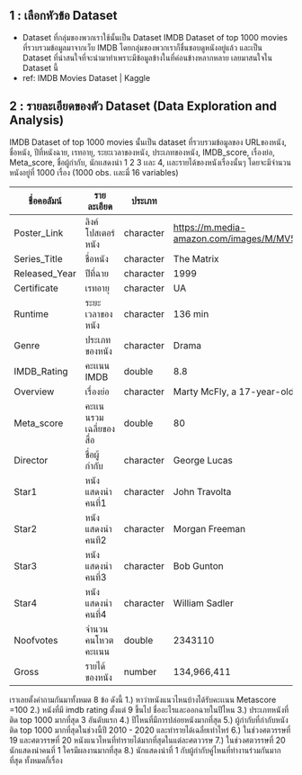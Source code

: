 ## 1 : เลือกหัวข้อ Dataset 
* Dataset ที่กลุ่มของพวกเราใช้นั้นเป็น Dataset IMDB Dataset of top 1000 movies ที่รวบรวมข้อมูลมาจากเว็บ IMDB โดยกลุ่มของพวกเราก็ชื่นชอบดูหนังอยู่แล้ว และเป็น Dataset ที่น่าสนใจที่จะนำมาทำเพราะมีข้อมูลข้างในที่ค่อนข้างหลากหลาย เลยมาสนใจใน Dataset นี้
* ref: IMDB Movies Dataset | Kaggle

## 2 : รายละเอียดของตัว Dataset (Data Exploration and Analysis)
IMDB Dataset of top 1000 movies นั้นเป็น dataset ที่รวบรวมข้อมูลของ URLของหนัง, ชื่อหนัง, ปีที่หนังฉาย, เรทอายุ, ระยะเวลาของหนัง, ประเภทของหนัง, IMDB_score, เรื่องย่อ, Meta_score, ชื่อผู้กำกับ, นักเเสดงนำ 1 2 3 เเละ 4, เเละรายได้ของหนังเรื่องนั้นๆ โดยจะมีจำนวนหนังอยู่ที่ 1000 เรื่อง 
(1000 obs. เเละมี่ 16 variables)

| ชื่อคอลัมน์ | รายละเอียด | ประเภท | ตัวอย่างข้อมูล |
|---------|---------------------|---------|------------|
|Poster_Link | ลิงค์โปสเตอร์หนัง | character | https://m.media-amazon.com/images/M/MV5BY2NkZjEzMDgtN2RjYy00YzM1LWI4ZmQtMjIwYjFjNmI3ZGEwXkEyXkFqcGde...
Series_Title | ชื่อหนัง | character | The Matrix
Released_Year | ปีที่ฉาย | character | 1999 
Certificate | เรทอายุ | character | UA 
Runtime | ระยะเวลาของหนัง | character | 136 min 
Genre | ประเภทของหนัง | character | Drama 
IMDB_Rating | คะเเนน IMDB | double | 8.8 
Overview | เรื่องย่อ | character | Marty McFly, a 17-year-old high school student, is accidentally sent thirty years into the past in a…
Meta_score | คะเเนนรวมเฉลี่ยของสื่อ | double | 80
Director | ชื่อผู้กำกับ | character | George Lucas
Star1 | หนังแสดงนำคนที่1  | character | John Travolta
Star2 | หนังแสดงนำคนที2  | character | Morgan Freeman
Star3 | หนังแสดงนำคนที่3  | character | Bob Gunton
Star4 | หนังแสดงนำคนที่4  | character | William Sadler
Noofvotes | จำนวนคนโหวตคะเเนน | double | 2343110
Gross | รายได้ของหนัง | number | 134,966,411

เราเลยตั้งคำถามกันมาทั้งหมด 8 ข้อ ดังนี้
1.) หาว่าหนังแนวไหนบ้างได้รับคะเเนน Metascore =100
2.) หนังที่มี imdb rating ตั้งแต่ 9 ขึ้นไป ชื่ออะไรและออกฉายในปีไหน 
3.) ประเภทหนังที่ติด top 1000 มากที่สุด 3 อันดับแรก 
4.) ปีไหนที่มีการปล่อยหนังมากที่สุด 
5.) ผู้กำกับที่กำกับหนังติด top 1000 มากที่สุดในช่วงนี้ปี 2010 -  2020 และทำรายได้เฉลี่ยเท่าไหร่
6.) ในช่วงศตวรรษที่ 19 และศตวรรษที่ 20 หนังแนวไหนที่ทำรายได้มากที่สุดในแต่ละศตววรษ
7.) ในช่วงศตวรรษที่ 20 นักแสดงนำคนที่ 1 ใครมีผลงานมากที่สุด
8.) นักแสดงนำที่ 1 กับผู้กำกับคู่ไหนที่ทำงานร่วมกันมากที่สุด ทั้งหมดกี่เรื่อง
